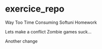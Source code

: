 # exercice_repo
Way Too Time Consuming Softuni Homework

Lets make a conflict
Zombie games suck...

Another change